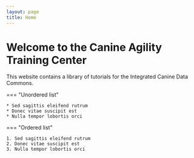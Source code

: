 ```yaml
---
layout: page
title: Home
---
```


Welcome to the Canine Agility Training Center
========================================================

This website contains a library of tutorials for the Integrated Canine Data Commons.

=== "Unordered list"

    * Sed sagittis eleifend rutrum
    * Donec vitae suscipit est
    * Nulla tempor lobortis orci

=== "Ordered list"

    1. Sed sagittis eleifend rutrum
    2. Donec vitae suscipit est
    3. Nulla tempor lobortis orci

